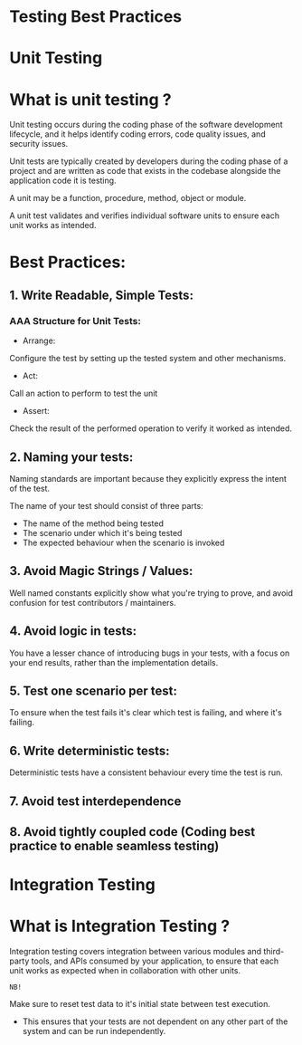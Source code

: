 # Testing Best Practices

# Unit Testing

# What is unit testing ?

Unit testing occurs during the coding phase of the software development lifecycle, and it helps identify coding errors, code quality issues, and security issues.

Unit tests are typically created by developers during the coding phase of a project and are written as code that exists in the codebase alongside the application code it is testing.

A unit may be a function, procedure, method, object or module.

A unit test validates and verifies individual software units to ensure each unit works as intended.

# Best Practices:

## 1. Write Readable, Simple Tests:

### AAA Structure for Unit Tests:

- Arrange:

Configure the test by setting up the tested system and other mechanisms.

- Act:

Call an action to perform to test the unit

- Assert:

Check the result of the performed operation to verify it worked as intended.

## 2. Naming your tests:

Naming standards are important because they explicitly express the intent of the test.

The name of your test should consist of three parts:
- The name of the method being tested
- The scenario under which it's being tested
- The expected behaviour when the scenario is invoked

## 3. Avoid Magic Strings / Values:

Well named constants explicitly show what you're trying to prove, and avoid confusion for test contributors / maintainers.

## 4. Avoid logic in tests:

You have a lesser chance of introducing bugs in your tests, with a focus on your end results, rather than the implementation details.

## 5. Test one scenario per test:

To ensure when the test fails it's clear which test is failing, and where it's failing.

## 6. Write deterministic tests:

Deterministic tests have a consistent behaviour every time the test is run.

## 7. Avoid test interdependence

## 8. Avoid tightly coupled code (Coding best practice to enable seamless testing) 

# Integration Testing

# What is Integration Testing ?

Integration testing covers integration between various modules and third-party tools, and APIs consumed by your application, to ensure that each unit works as expected when in collaboration with other units.

`NB!`

Make sure to reset test data to it's initial state between test execution.
- This ensures that your tests are not dependent on any other part of the system and can be run independently.
